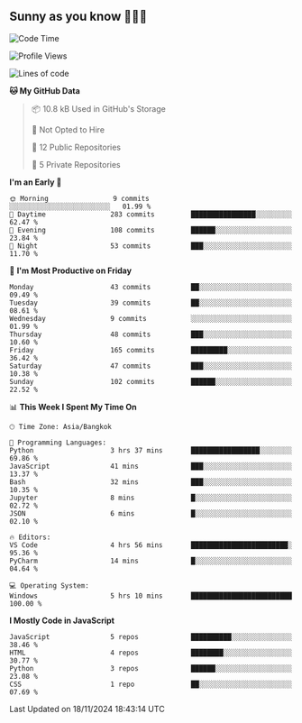 ## Sunny as you know 🫨🫨👋

<!--START_SECTION:waka-->
![Code Time](http://img.shields.io/badge/Code%20Time-26%20hrs%2033%20mins-blue)

![Profile Views](http://img.shields.io/badge/Profile%20Views-13-blue)

![Lines of code](https://img.shields.io/badge/From%20Hello%20World%20I%27ve%20Written-187.1%20thousand%20lines%20of%20code-blue)

**🐱 My GitHub Data** 

> 📦 10.8 kB Used in GitHub's Storage 
 > 
> 🚫 Not Opted to Hire
 > 
> 📜 12 Public Repositories 
 > 
> 🔑 5 Private Repositories 
 > 
**I'm an Early 🐤** 

```text
🌞 Morning                9 commits           ░░░░░░░░░░░░░░░░░░░░░░░░░   01.99 % 
🌆 Daytime                283 commits         ████████████████░░░░░░░░░   62.47 % 
🌃 Evening                108 commits         ██████░░░░░░░░░░░░░░░░░░░   23.84 % 
🌙 Night                  53 commits          ███░░░░░░░░░░░░░░░░░░░░░░   11.70 % 
```
📅 **I'm Most Productive on Friday** 

```text
Monday                   43 commits          ██░░░░░░░░░░░░░░░░░░░░░░░   09.49 % 
Tuesday                  39 commits          ██░░░░░░░░░░░░░░░░░░░░░░░   08.61 % 
Wednesday                9 commits           ░░░░░░░░░░░░░░░░░░░░░░░░░   01.99 % 
Thursday                 48 commits          ███░░░░░░░░░░░░░░░░░░░░░░   10.60 % 
Friday                   165 commits         █████████░░░░░░░░░░░░░░░░   36.42 % 
Saturday                 47 commits          ███░░░░░░░░░░░░░░░░░░░░░░   10.38 % 
Sunday                   102 commits         ██████░░░░░░░░░░░░░░░░░░░   22.52 % 
```


📊 **This Week I Spent My Time On** 

```text
🕑︎ Time Zone: Asia/Bangkok

💬 Programming Languages: 
Python                   3 hrs 37 mins       █████████████████░░░░░░░░   69.86 % 
JavaScript               41 mins             ███░░░░░░░░░░░░░░░░░░░░░░   13.37 % 
Bash                     32 mins             ███░░░░░░░░░░░░░░░░░░░░░░   10.35 % 
Jupyter                  8 mins              █░░░░░░░░░░░░░░░░░░░░░░░░   02.72 % 
JSON                     6 mins              █░░░░░░░░░░░░░░░░░░░░░░░░   02.10 % 

🔥 Editors: 
VS Code                  4 hrs 56 mins       ████████████████████████░   95.36 % 
PyCharm                  14 mins             █░░░░░░░░░░░░░░░░░░░░░░░░   04.64 % 

💻 Operating System: 
Windows                  5 hrs 10 mins       █████████████████████████   100.00 % 
```

**I Mostly Code in JavaScript** 

```text
JavaScript               5 repos             ██████████░░░░░░░░░░░░░░░   38.46 % 
HTML                     4 repos             ████████░░░░░░░░░░░░░░░░░   30.77 % 
Python                   3 repos             ██████░░░░░░░░░░░░░░░░░░░   23.08 % 
CSS                      1 repo              ██░░░░░░░░░░░░░░░░░░░░░░░   07.69 % 
```




 Last Updated on 18/11/2024 18:43:14 UTC
<!--END_SECTION:waka-->
